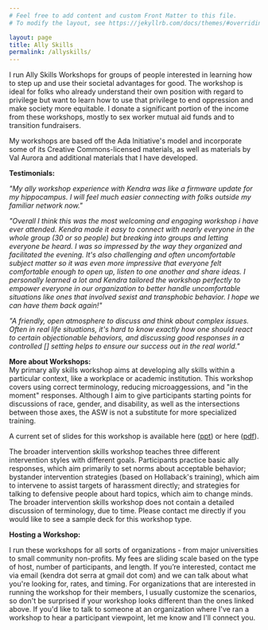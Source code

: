 ```yaml
---
# Feel free to add content and custom Front Matter to this file.
# To modify the layout, see https://jekyllrb.com/docs/themes/#overriding-theme-defaults

layout: page
title: Ally Skills
permalink: /allyskills/
---
```



I run Ally Skills Workshops for groups of people interested in learning how to step up and use their societal advantages for good. The workshop is ideal for folks who already understand their own position with regard to privilege but want to learn how to use that privilege to end oppression and make society more equitable. I donate a significant portion of the income from these workshops, mostly to sex worker mutual aid funds and to transition fundraisers.

My workshops are based off the Ada Initiative's model and incorporate some of its Creative Commons-licensed materials, as well as materials by Val Aurora and additional materials that I have developed.

**Testimonials:**

_"My ally workshop experience with Kendra was like a firmware update for my hippocampus. I will feel much easier connecting with folks outside my familiar network now."_

_"Overall I think this was the most welcoming and engaging workshop i have ever attended. Kendra made it easy to connect with nearly everyone in the whole group (30 or so people) but breaking into groups and letting everyone be heard. I was so impressed by the way they organized and facilitated the evening. It's also challenging and often uncomfortable subject matter so it was even more impressive that everyone felt comfortable enough to open up, listen to one another and share ideas. I personally learned a lot and Kendra tailored the workshop perfectly to empower everyone in our organization to better handle uncomfortable situations like ones that involved sexist and transphobic behavior. I hope we can have them back again!"_

_"A friendly, open atmosphere to discuss and think about complex issues. Often in real life situations, it's hard to know exactly how one should react to certain objectionable behaviors, and discussing good responses in a controlled \[\] setting helps to ensure our success out in the real world."_

**More about Workshops:**  
My primary ally skills workshop aims at developing ally skills within a particular context, like a workplace or academic institution. This workshop covers using correct terminology, reducing microaggessions, and "in the moment" responses. Although I aim to give participants starting points for discussions of race, gender, and disability, as well as the intersections between those axes, the ASW is not a substitute for more specialized training.

A current set of slides for this workshop is available here ([ppt](https://github.com/KSerra/Kserra.github.io/raw/master/ASW%20Sample.pptx)) or here ([pdf](https://github.com/KSerra/Kserra.github.io/raw/master/ASW%20Sample.pdf)).

The broader intervention skills workshop teaches three different intervention styles with different goals. Participants practice basic ally responses, which aim primarily to set norms about acceptable behavior; bystander intervention strategies (based on Hollaback's training), which aim to intervene to assist targets of harassment directly; and strategies for talking to defensive people about hard topics, which aim to change minds. The broader intervention skills workshop does not contain a detailed discussion of terminology, due to time. Please contact me directly if you would like to see a sample deck for this workshop type.

**Hosting a Workshop:**  

I run these workshops for all sorts of organizations - from major universities to small community non-profits. My fees are sliding scale based on the type of host, number of participants, and length. If you’re interested, contact me via email (kendra dot serra at gmail dot com) and we can talk about what you're looking for, rates, and timing. For organizations that are interested in running the workshop for their members, I usually customize the scenarios, so don't be surprised if your workshop looks different than the ones linked above. If you'd like to talk to someone at an organization where I've ran a workshop to hear a participant viewpoint, let me know and I'll connect you.